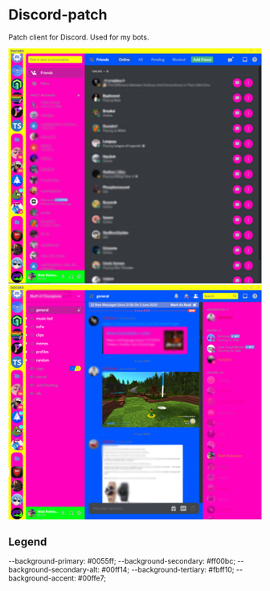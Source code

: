 # Discord-patch
Patch client for Discord. Used for my bots.

<img src="images/discordcss.jpg">
<img src="images/discord2css.jpg">

## Legend
--background-primary: #0055ff;
--background-secondary: #ff00bc;
--background-secondary-alt: #00ff14;
--background-tertiary: #fbff10;
--background-accent: #00ffe7;